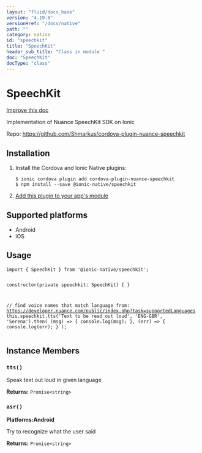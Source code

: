```yaml
---
layout: "fluid/docs_base"
version: "4.19.0"
versionHref: "/docs/native"
path: ""
category: native
id: "speechkit"
title: "SpeechKit"
header_sub_title: "Class in module "
doc: "SpeechKit"
docType: "class"
---
```


<h1 class="api-title">SpeechKit</h1>

<a class="improve-v2-docs" href="http://github.com/ionic-team/ionic-native/edit/master/src/@ionic-native/plugins/speechkit/index.ts#L1">
  Improve this doc
</a>







<p>Implementation of Nuance SpeechKit SDK on Ionic</p>


<p>Repo:
  <a href="https://github.com/Shmarkus/cordova-plugin-nuance-speechkit">
    https://github.com/Shmarkus/cordova-plugin-nuance-speechkit
  </a>
</p>


<h2><a class="anchor" name="installation" href="#installation"></a>Installation</h2>
<ol class="installation">
  <li>Install the Cordova and Ionic Native plugins:<br>
    <pre><code class="nohighlight">$ ionic cordova plugin add cordova-plugin-nuance-speechkit
$ npm install --save @ionic-native/speechkit
</code></pre>
  </li>
  <li><a href="https://ionicframework.com/docs/native/#Add_Plugins_to_Your_App_Module">Add this plugin to your app's module</a></li>
</ol>



<h2><a class="anchor" name="platforms" href="#platforms"></a>Supported platforms</h2>
<ul>
  <li>Android</li><li>iOS</li>
</ul>






<h2><a class="anchor" name="usage" href="#usage"></a>Usage</h2>
<pre><code class="lang-typescript">import { SpeechKit } from &#39;@ionic-native/speechkit&#39;;

constructor(private speechkit: SpeechKit) { }


// find voice names that match language from: https://developer.nuance.com/public/index.php?task=supportedLanguages
this.speechkit.tts(&#39;Text to be read out loud&#39;, &#39;ENG-GBR&#39;, &#39;Serena&#39;).then(
  (msg) =&gt; { console.log(msg); },
  (err) =&gt; { console.log(err); }
);
</code></pre>








<h2><a class="anchor" name="instance-members" href="#instance-members"></a>Instance Members</h2>
<h3><a class="anchor" name="tts" href="#tts"></a><code>tts()</code></h3>


Speak text out loud in given language


<div class="return-value" markdown="1">
  <i class="icon ion-arrow-return-left"></i>
  <b>Returns:</b> <code>Promise&lt;string&gt;</code> 
</div><h3><a class="anchor" name="asr" href="#asr"></a><code>asr()</code></h3>



<p>
  <strong>Platforms:</strong><strong class="tag">Android</strong>&nbsp;</p>


Try to recognize what the user said


<div class="return-value" markdown="1">
  <i class="icon ion-arrow-return-left"></i>
  <b>Returns:</b> <code>Promise&lt;string&gt;</code> 
</div>





